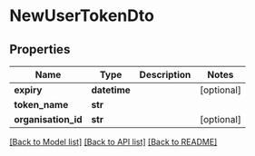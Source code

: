 # NewUserTokenDto


## Properties
Name | Type | Description | Notes
------------ | ------------- | ------------- | -------------
**expiry** | **datetime** |  | [optional] 
**token_name** | **str** |  | 
**organisation_id** | **str** |  | [optional] 

[[Back to Model list]](../README.md#documentation-for-models) [[Back to API list]](../README.md#documentation-for-api-endpoints) [[Back to README]](../README.md)


